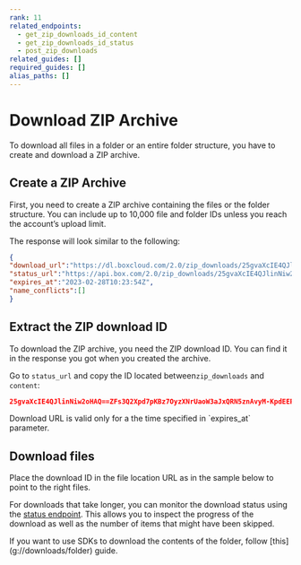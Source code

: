 ```yaml
---
rank: 11
related_endpoints:
  - get_zip_downloads_id_content
  - get_zip_downloads_id_status
  - post_zip_downloads
related_guides: []
required_guides: []
alias_paths: []
---
```


<!-- markdownlint-disable line-length -->
# Download ZIP Archive

To download all files in a folder or an entire folder structure, you have to create and download a ZIP archive.

## Create a ZIP Archive

First, you need to create a ZIP archive containing the files or the folder structure. You can include up to 10,000 file and folder IDs unless you reach the account’s upload limit.

<Samples id="post_zip_downloads" />

The response will look similar to the following:

```json
{
"download_url":"https://dl.boxcloud.com/2.0/zip_downloads/25gvaXcIE4QJlinNiw2oHAQ==ZFs3Q2Xpd7pKBz7OyzXNrUaoW3aJxQRN5znAvyM-KpdEEPdWcQDKU-Dl85Ew/content",
"status_url":"https://api.box.com/2.0/zip_downloads/25gvaXcIE4QJlinNiw2oHAQ==ZFs3Q2Xpd7pKBz7OyzXNrUaoW3aJxQRN5znAvyM-KpdEEPdWcQDKU-Dl85Ew/status",
"expires_at":"2023-02-28T10:23:54Z",
"name_conflicts":[]
}
```

## Extract the ZIP download ID

To download the ZIP archive, you need the ZIP download ID.
You can find it in the response you got when you created the archive.

Go to `status_url` and copy the ID located between`zip_downloads` and `content`:

```json
25gvaXcIE4QJlinNiw2oHAQ==ZFs3Q2Xpd7pKBz7OyzXNrUaoW3aJxQRN5znAvyM-KpdEEPdWcQDKU-Dl85Ew
```

<Message type='notice'>
Download URL is valid only for a the time specified in `expires_at` parameter.
</Message>

## Download files
 
Place the download ID in the file location URL as in the sample below
to point to the right files.

<Samples id="get_zip_downloads_id_content" />

For downloads that take longer, you can monitor the
download status using the
[status endpoint](e://get-zip-downloads-id-status).
This allows you to inspect the progress of the
download as well as the number of items that might have been skipped.

<Samples id="get_zip_downloads_id_status" />

<Message notice>
If you want to use SDKs to download the contents
of the folder, follow [this](g://downloads/folder) guide.
</Message>
